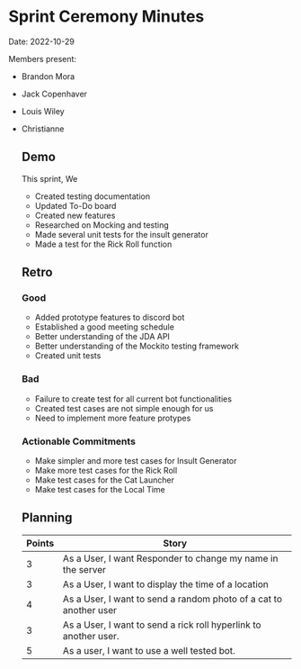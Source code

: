 # Sprint Ceremony Minutes
  
Date: 2022-10-29

Members present:

* Brandon Mora
* Jack Copenhaver
* Louis Wiley
* Christianne 

  
  ## Demo
  
  This sprint, We
  
  * Created testing documentation
  * Updated To-Do board
  * Created new features
  * Researched on Mocking and testing
  * Made several unit tests for the insult generator
  * Made a test for the Rick Roll function
   
   ## Retro
  
  ### Good
  
  * Added prototype features to discord bot
  * Established a good meeting schedule 
  * Better understanding of the JDA API 
  * Better understanding of the Mockito testing framework
  * Created unit tests
  
  
  ### Bad
  * Failure to create test for all current bot functionalities
  * Created test cases are not simple enough for us
  * Need to implement more feature protypes
  
  
  ### Actionable Commitments
 
  * Make simpler and more test cases for Insult Generator
  * Make more test cases for the Rick Roll
  * Make test cases for the Cat Launcher
  * Make test cases for the Local Time
 
  
  ## Planning
  
  Points | Story
  -------|--------
  3      | As a User, I want Responder to change my name in the server
  3      | As a User, I want to display the time of a location
  4      | As a User, I want to send a random photo of a cat to another user
  3      | As a User, I want to send a rick roll hyperlink to another user. 
  5      | As a user, I want to use a well tested bot. 
  
  
